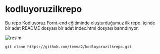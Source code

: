 # kodluyoruzilkrepo
Bu repo [Kodluyoruz](https://www.kodluyoruz.org/) Fornt-end eğitiminde oluşturduğumuz ilk repo. içinde bir adet README dosyası bir adet index.html dosyası barındırıyor.


![resim](c:/Users/temma/Desktop/kodluyoruz.PNG)


    git clone https://github.com/temma2/kodluyoruzilkrepo.git
